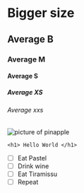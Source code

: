 # Bigger size
## Average B
### Average M
#### Average S
##### Average XS
###### Average xxs
![picture of pinapple](https://m.media-amazon.com/images/I/41H9oJ7wdpS._AC_.jpg)
```
<h1> Hello World </h1>
```
- [ ] Eat Pastel
- [ ] Drink wine
- [ ] Eat Tiramissu
- [ ] Repeat 
